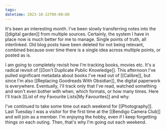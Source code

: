 ```yaml
---
tags: 
datetime: 2023-10-22T00:00:00
---
```

It's been an interesting month. I've been slowly transferring notes into the [[digital garden]] from multiple sources. Certainly, the system I have in place now is much better for me to manage. Single points of truth, all interlinked. Old blog posts have been deleted for not being relevant, combined because over time there is a single idea across multiple points, or posted as is.

I am going to completely revisit how I'm tracking books, movies etc. It's a radical revisit of [[Don't Duplicate Public Knowledge]]. This afternoon I've pulled significant metadata about books I've read out of [[Calibre]], but since I'm also [[Replacing Goodreads With Obsidian]], the digital paperwork is everywhere. Eventually, I'll track only that I've read, watched something and won't even bother with when, which formats, or how many times. Here I'll track [[List of my Favourite Lists|My Favourites]] and why.

I've continued to take some time out each weekend for [[Photography]]. Last Tuesday I was a visitor for the first time at the [[Bendigo Camera Club]] and will join as a member. I'm enjoying the hobby, even if I keep forgetting things on each outing. Then, that's why I'm going out each weekend.